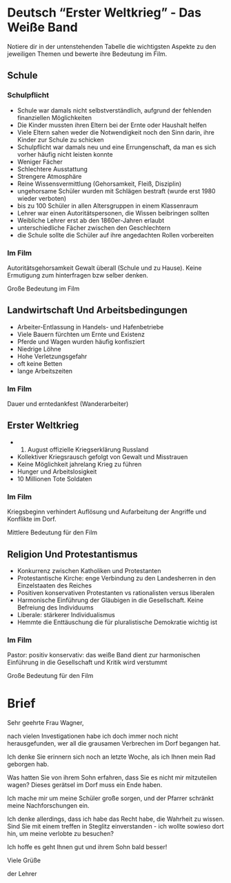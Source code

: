 # Deutsch “Erster Weltkrieg” - Das Weiße Band

Notiere dir in der untenstehenden Tabelle die wichtigsten Aspekte zu den jeweiligen Themen und bewerte ihre Bedeutung im Film.

## Schule

### Schulpflicht

- Schule war damals nicht selbstverständlich, aufgrund der fehlenden finanziellen Möglichkeiten
- Die Kinder mussten ihren Eltern bei der Ernte oder Haushalt helfen
- Viele Eltern sahen weder die Notwendigkeit noch den Sinn darin, ihre Kinder zur Schule zu schicken
- Schulpflicht war damals neu und eine Errungenschaft, da man es sich vorher häufig nicht leisten konnte
- Weniger Fächer
- Schlechtere Ausstattung
- Strengere Atmosphäre
- Reine Wissensvermittlung (Gehorsamkeit, Fleiß, Disziplin)
- ungehorsame Schüler wurden mit Schlägen bestraft (wurde erst 1980 wieder verboten)
- bis zu 100 Schüler in allen Altersgruppen in einem Klassenraum
- Lehrer war einen Autoritätspersonen, die Wissen beibringen sollten
- Weibliche Lehrer erst ab den 1860er-Jahren erlaubt
- unterschiedliche Fächer zwischen den Geschlechtern
- die Schule sollte die Schüler auf ihre angedachten Rollen vorbereiten

### Im Film

Autoritätsgehorsamkeit Gewalt überall (Schule und zu Hause). Keine Ermutigung zum hinterfragen bzw selber denken.

Große Bedeutung im Film

## Landwirtschaft Und Arbeitsbedingungen

- Arbeiter-Entlassung in Handels- und Hafenbetriebe
- Viele Bauern fürchten um Ernte und Existenz
- Pferde und Wagen wurden häufig konfisziert
- Niedrige Löhne
- Hohe Verletzungsgefahr
- oft keine Betten
- lange Arbeitszeiten

### Im Film

Dauer und erntedankfest (Wanderarbeiter)

## Erster Weltkrieg

- 1. August offizielle Kriegserklärung Russland
- Kollektiver Kriegsrausch gefolgt von Gewalt und Misstrauen
- Keine Möglichkeit jahrelang Krieg zu führen
- Hunger und Arbeitslosigkeit
- 10 Millionen Tote Soldaten

### Im Film

Kriegsbeginn verhindert Auflösung und Aufarbeitung der Angriffe und Konflikte im Dorf.

Mittlere Bedeutung für den Film

## Religion Und Protestantismus

- Konkurrenz zwischen Katholiken und Protestanten
- Protestantische Kirche: enge Verbindung zu den Landesherren in den Einzelstaaten des Reiches
- Positiven konservativen Protestanten vs rationalisten versus liberalen
- Harmonische Einführung der Gläubigen in die Gesellschaft. Keine Befreiung des Individuums
- Liberale: stärkerer Individualismus
- Hemmte die Enttäuschung die für pluralistische Demokratie wichtig ist

### Im Film

Pastor: positiv konservativ: das weiße Band dient zur harmonischen Einführung in die Gesellschaft und Kritik wird verstummt

Große Bedeutung für den Film

# Brief

Sehr geehrte Frau Wagner,

nach vielen Investigationen habe ich doch immer noch nicht herausgefunden, wer all die grausamen Verbrechen im Dorf begangen hat. 

Ich denke Sie erinnern sich noch an letzte Woche, als ich Ihnen mein Rad geborgen hab.

Was hatten Sie von ihrem Sohn erfahren, dass Sie es nicht mir mitzuteilen wagen? Dieses gerätsel im Dorf muss ein Ende haben.

Ich mache mir um meine Schüler große sorgen, und der Pfarrer schränkt meine Nachforschungen ein.

Ich denke allerdings, dass ich habe das Recht habe, die Wahrheit zu wissen. Sind Sie mit einem treffen in Steglitz einverstanden - ich wollte sowieso dort hin, um meine verlobte zu besuchen?

Ich hoffe es geht Ihnen gut und ihrem Sohn bald besser!

Viele Grüße

der Lehrer